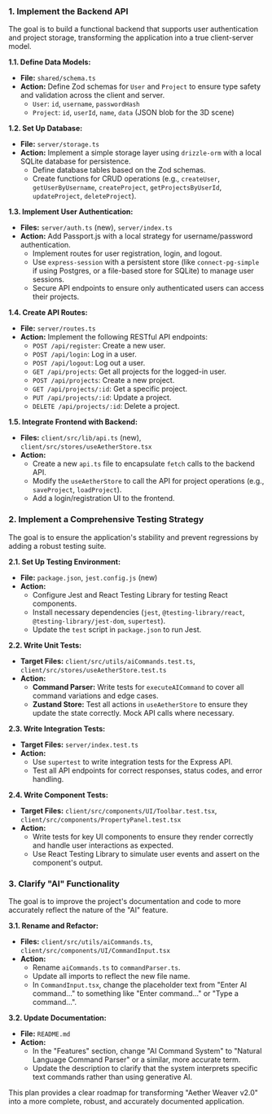 ### 1. Implement the Backend API

The goal is to build a functional backend that supports user authentication and project storage, transforming the application into a true client-server model.

**1.1. Define Data Models:**

*   **File:** `shared/schema.ts`
*   **Action:** Define Zod schemas for `User` and `Project` to ensure type safety and validation across the client and server.
    *   `User`: `id`, `username`, `passwordHash`
    *   `Project`: `id`, `userId`, `name`, `data` (JSON blob for the 3D scene)

**1.2. Set Up Database:**

*   **File:** `server/storage.ts`
*   **Action:** Implement a simple storage layer using `drizzle-orm` with a local SQLite database for persistence.
    *   Define database tables based on the Zod schemas.
    *   Create functions for CRUD operations (e.g., `createUser`, `getUserByUsername`, `createProject`, `getProjectsByUserId`, `updateProject`, `deleteProject`).

**1.3. Implement User Authentication:**

*   **Files:** `server/auth.ts` (new), `server/index.ts`
*   **Action:** Add Passport.js with a local strategy for username/password authentication.
    *   Implement routes for user registration, login, and logout.
    *   Use `express-session` with a persistent store (like `connect-pg-simple` if using Postgres, or a file-based store for SQLite) to manage user sessions.
    *   Secure API endpoints to ensure only authenticated users can access their projects.

**1.4. Create API Routes:**

*   **File:** `server/routes.ts`
*   **Action:** Implement the following RESTful API endpoints:
    *   `POST /api/register`: Create a new user.
    *   `POST /api/login`: Log in a user.
    *   `POST /api/logout`: Log out a user.
    *   `GET /api/projects`: Get all projects for the logged-in user.
    *   `POST /api/projects`: Create a new project.
    *   `GET /api/projects/:id`: Get a specific project.
    *   `PUT /api/projects/:id`: Update a project.
    *   `DELETE /api/projects/:id`: Delete a project.

**1.5. Integrate Frontend with Backend:**

*   **Files:** `client/src/lib/api.ts` (new), `client/src/stores/useAetherStore.tsx`
*   **Action:**
    *   Create a new `api.ts` file to encapsulate `fetch` calls to the backend API.
    *   Modify the `useAetherStore` to call the API for project operations (e.g., `saveProject`, `loadProject`).
    *   Add a login/registration UI to the frontend.

### 2. Implement a Comprehensive Testing Strategy

The goal is to ensure the application's stability and prevent regressions by adding a robust testing suite.

**2.1. Set Up Testing Environment:**

*   **File:** `package.json`, `jest.config.js` (new)
*   **Action:**
    *   Configure Jest and React Testing Library for testing React components.
    *   Install necessary dependencies (`jest`, `@testing-library/react`, `@testing-library/jest-dom`, `supertest`).
    *   Update the `test` script in `package.json` to run Jest.

**2.2. Write Unit Tests:**

*   **Target Files:** `client/src/utils/aiCommands.test.ts`, `client/src/stores/useAetherStore.test.ts`
*   **Action:**
    *   **Command Parser:** Write tests for `executeAICommand` to cover all command variations and edge cases.
    *   **Zustand Store:** Test all actions in `useAetherStore` to ensure they update the state correctly. Mock API calls where necessary.

**2.3. Write Integration Tests:**

*   **Target Files:** `server/index.test.ts`
*   **Action:**
    *   Use `supertest` to write integration tests for the Express API.
    *   Test all API endpoints for correct responses, status codes, and error handling.

**2.4. Write Component Tests:**

*   **Target Files:** `client/src/components/UI/Toolbar.test.tsx`, `client/src/components/PropertyPanel.test.tsx`
*   **Action:**
    *   Write tests for key UI components to ensure they render correctly and handle user interactions as expected.
    *   Use React Testing Library to simulate user events and assert on the component's output.

### 3. Clarify "AI" Functionality

The goal is to improve the project's documentation and code to more accurately reflect the nature of the "AI" feature.

**3.1. Rename and Refactor:**

*   **Files:** `client/src/utils/aiCommands.ts`, `client/src/components/UI/CommandInput.tsx`
*   **Action:**
    *   Rename `aiCommands.ts` to `commandParser.ts`.
    *   Update all imports to reflect the new file name.
    *   In `CommandInput.tsx`, change the placeholder text from "Enter AI command..." to something like "Enter command..." or "Type a command...".

**3.2. Update Documentation:**

*   **File:** `README.md`
*   **Action:**
    *   In the "Features" section, change "AI Command System" to "Natural Language Command Parser" or a similar, more accurate term.
    *   Update the description to clarify that the system interprets specific text commands rather than using generative AI.

This plan provides a clear roadmap for transforming "Aether Weaver v2.0" into a more complete, robust, and accurately documented application.